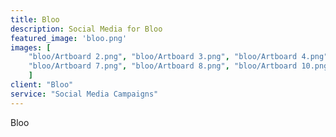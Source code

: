 ```yaml
---
title: Bloo
description: Social Media for Bloo
featured_image: 'bloo.png'
images: [ 
	"bloo/Artboard 2.png", "bloo/Artboard 3.png", "bloo/Artboard 4.png", "bloo/Artboard 6.png",  
	"bloo/Artboard 7.png", "bloo/Artboard 8.png", "bloo/Artboard 10.png","bloo/Artboard 12.png", "bloo/Artboard 13.png", "bloo/Artboard 14.png",
	]
client: "Bloo"
service: "Social Media Campaigns"
---
```

Bloo
